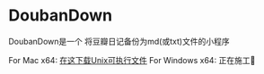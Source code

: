 # DoubanDown
DoubanDown是一个 将豆瓣日记备份为md(或txt)文件的小程序

For Mac x64: [在这下载Unix可执行文件](https://github.com/StanNW/DoubanDown/releases/tag/v0.1.0)
For Windows x64: 正在施工🚧
